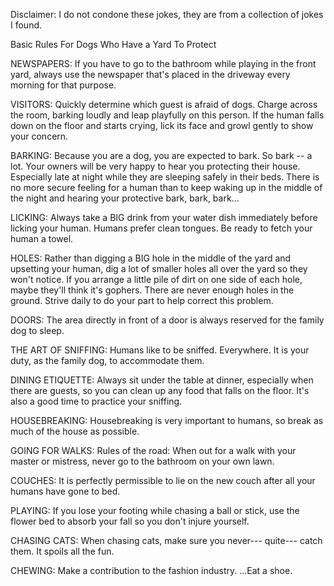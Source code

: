 Disclaimer: I do not condone these jokes, they are from a collection of jokes I found.

Basic Rules For Dogs Who Have a Yard To Protect

NEWSPAPERS: If you have to go to the bathroom while playing in the front yard, always use the newspaper that's placed in the driveway every morning for that purpose. 

VISITORS: Quickly determine which guest is afraid of dogs. Charge across the room, barking loudly and leap playfully on this person. If the human falls down on the floor and starts crying, lick its face and growl gently to show your concern.

BARKING: Because you are a dog, you are expected to bark. So bark -- a lot. Your owners will be very happy to hear you protecting their house. Especially late at night while they are sleeping safely in their beds. There is no more secure feeling for a human than to keep waking up in the middle of the night and hearing your protective bark, bark, bark... 

LICKING: Always take a BIG drink from your water dish immediately before licking your human. Humans prefer clean tongues. Be ready to fetch your human a towel. 

HOLES: Rather than digging a BIG hole in the middle of the yard and upsetting your human, dig a lot of smaller holes all over the yard so they won't notice. If you arrange a little pile of dirt on one side of each hole, maybe they'll think it's gophers. There are never enough holes in the ground. Strive daily to do your part to help correct this problem. 

DOORS: The area directly in front of a door is always reserved for the family dog to sleep. 

THE ART OF SNIFFING: Humans like to be sniffed. Everywhere. It is your duty, as the family dog, to accommodate them. 

DINING ETIQUETTE: Always sit under the table at dinner, especially when there are guests, so you can clean up any food that falls on the floor. It's also a good time to practice your sniffing. 

HOUSEBREAKING: Housebreaking is very important to humans, so break as much of the house as possible. 

GOING FOR WALKS: Rules of the road: When out for a walk with your master or mistress, never go to the bathroom on your own lawn. 

COUCHES: It is perfectly permissible to lie on the new couch after all your humans have gone to bed. 

PLAYING: If you lose your footing while chasing a ball or stick, use the flower bed to absorb your fall so you don't injure yourself. 

CHASING CATS: When chasing cats, make sure you never--- quite--- catch them. It spoils all the fun. 

CHEWING: Make a contribution to the fashion industry. ...Eat a shoe.

